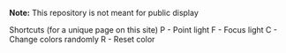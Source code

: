 

**Note:** This repository is not meant for public display

Shortcuts (for a unique page on this site)
P - Point light
F - Focus light
C - Change colors randomly
R - Reset color
